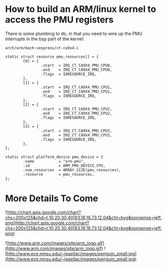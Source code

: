 # How to build an ARM/linux kernel to access the PMU registers #

There is some plumbing to do, in that you need to wire up the PMU interrupts in the bsp part of the kernel:

```
arch/arm/mach-vexpress/ct-ca9x4.c
```

```
static struct resource pmu_resources[] = {
        [0] = {
                .start  = IRQ_CT_CA9X4_PMU_CPU0,
                .end    = IRQ_CT_CA9X4_PMU_CPU0,
                .flags  = IORESOURCE_IRQ,
        },
        [1] = {
                .start  = IRQ_CT_CA9X4_PMU_CPU1,
                .end    = IRQ_CT_CA9X4_PMU_CPU1,
                .flags  = IORESOURCE_IRQ,
        },
        [2] = {
                .start  = IRQ_CT_CA9X4_PMU_CPU2,
                .end    = IRQ_CT_CA9X4_PMU_CPU2,
                .flags  = IORESOURCE_IRQ,
        },
        [3] = {
                .start  = IRQ_CT_CA9X4_PMU_CPU3,
                .end    = IRQ_CT_CA9X4_PMU_CPU3,
                .flags  = IORESOURCE_IRQ,
        },
};

static struct platform_device pmu_device = {
        .name           = "arm-pmu",
        .id             = ARM_PMU_DEVICE_CPU,
        .num_resources  = ARRAY_SIZE(pmu_resources),
        .resource       = pmu_resources,
};

```

# More Details To Come #


![http://chart.apis.google.com/chart?chs=200x125&chd=t:10,20,30,40|83.18,18.73,12.04&cht=bvg&nonsense=jeff.png](http://chart.apis.google.com/chart?chs=200x125&chd=t:10,20,30,40|83.18,18.73,12.04&cht=bvg&nonsense=jeff.png)



![http://www.arm.com/images/site/arm_logo.gif](http://www.arm.com/images/site/arm_logo.gif)
![http://www.ece.nmsu.edu/~jeastlac/images/penguin_small.jpg](http://www.ece.nmsu.edu/~jeastlac/images/penguin_small.jpg)